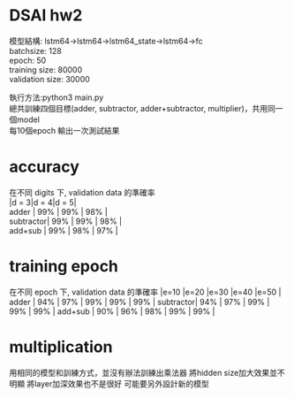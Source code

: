 # DSAI hw2

模型結構: lstm64->lstm64->lstm64_state->lstm64->fc  
batchsize: 128  
epoch: 50  
training size: 80000  
validation size: 30000  

執行方法:python3 main.py  
總共訓練四個目標(adder, subtractor, adder+subtractor, multiplier)，共用同一個model  
每10個epoch 輸出一次測試結果  

# accuracy
在不同 digits 下, validation data 的準確率  
          |d = 3|d = 4|d = 5|  
adder     | 99% | 99% | 98% |  
subtractor| 99% | 99% | 98% |  
add+sub   | 99% | 98% | 97% |  

# training epoch  
在不同 epoch 下, validation data 的準確率
          |e=10 |e=20 |e=30 |e=40 |e=50 |
adder     | 94% | 97% | 99% | 99% | 99% |
subtractor| 94% | 97% | 99% | 99% | 99% |
add+sub   | 90% | 96% | 98% | 99% | 99% |

# multiplication
用相同的模型和訓練方式，並沒有辦法訓練出乘法器
將hidden size加大效果並不明顯
將layer加深效果也不是很好
可能要另外設計新的模型


